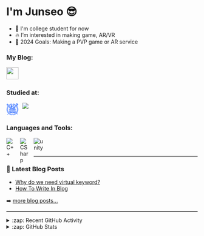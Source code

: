 
# I'm Junseo 😎

- 🏫 I'm college student for now
- 🔥 I’m interested in making game, AR/VR
- 🌟 2024 Goals: Making a PVP game or AR service

### My Blog:

<!-- [![website](./img/globe-light.svg)](https://Jukim2.github.io) -->
[<img align="left" height="32" width="32" style="padding-right:10px;" src="https://cdn.simpleicons.org/github/black/white"/>](https://jukim2.github.io)


<br />
<br />

### Studied at:
[<img align="left" width="32" style="padding-right:10px;" src="./img/snu_svg.png">](https://en.snu.ac.kr/)
[<img align="left" width="32" width="32" style="padding-right:10px;" src="https://cdn.simpleicons.org/42/black/white"/>](https://42.fr/en/homepage/)

<br />
<br />

### Languages and Tools:

<img align="left" alt="C++" width="26px" src="https://cdn.simpleicons.org/cplusplus" style="padding-right:10px;" />
<img align="left" alt="CSharp" width="26px" src="https://cdn.simpleicons.org/csharp/239120" style="padding-right:10px;" />
<img align="left" alt="unity" width="26px" src="https://cdn.simpleicons.org/unity/black/white" style="padding-right:10px;" />

<br />
<br />

---

### 📕 Latest Blog Posts

<!-- BLOG-POST-LIST:START -->
- [Why do we need virtual keyword?](https://jukim2.github.io//posts/VirtualKeyword/)
- [How To Write In Blog](https://jukim2.github.io//posts/start/)
<!-- BLOG-POST-LIST:END -->

➡️ [more blog posts...](https://jukim2.github.io)

---

<details>
  <summary>:zap: Recent GitHub Activity</summary>
  
<!--START_SECTION:activity-->
<!--END_SECTION:activity-->

</details>

<details>
  <summary>:zap: GitHub Stats</summary>

  [![Anurag's GitHub stats-Dark](https://github-readme-stats.vercel.app/api?username=Jukim2&show_icons=true&include_all_commits=true&rank_icon=github&theme=outrun#gh-dark-mode-only)](https://github.com/anuraghazra/github-readme-stats#gh-dark-mode-only)
  [![Anurag's GitHub stats-Light](https://github-readme-stats.vercel.app/api?username=Jukim2&show_icons=true&include_all_commits=true&rank_icon=github&theme=flag-india#gh-light-mode-only)](https://github.com/anuraghazra/github-readme-stats#gh-light-mode-only)
  [![Top Langs](https://github-readme-stats.vercel.app/api/top-langs/?username=Jukim2&layout=donut&theme=outrun#gh-dark-mode-only)](https://github.com/anuraghazra/github-readme-stats#gh-dark-mode-only)
  [![Top Langs](https://github-readme-stats.vercel.app/api/top-langs/?username=Jukim2&layout=donut&theme=flag-india#gh-light-mode-only)](https://github.com/anuraghazra/github-readme-stats#gh-light-mode-only)

</details>





